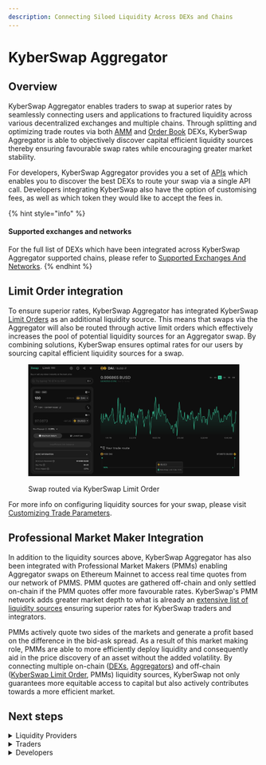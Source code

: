 ```yaml
---
description: Connecting Siloed Liquidity Across DEXs and Chains
---
```


# KyberSwap Aggregator

## Overview

KyberSwap Aggregator enables traders to swap at superior rates by seamlessly connecting users and applications to fractured liquidity across various decentralized exchanges and multiple chains. Through splitting and optimizing trade routes via both [AMM](../../getting-started/foundational-topics/decentralized-finance/automated-market-maker.md) and [Order Book](../../getting-started/foundational-topics/decentralized-finance/order-book.md) DEXs, KyberSwap Aggregator is able to objectively discover capital efficient liquidity sources thereby ensuring favourable swap rates while encouraging greater market stability.

For developers, KyberSwap Aggregator provides you a set of [APIs](aggregator-api-specification/) which enables you to discover the best DEXs to route your swap via a single API call. Developers integrating KyberSwap also have the option of customising fees, as well as which token they would like to accept the fees in.

{% hint style="info" %}
#### Supported exchanges and networks

For the full list of DEXs which have been integrated across KyberSwap Aggregator supported chains, please refer to [Supported Exchanges And Networks](../../getting-started/supported-exchanges-and-networks.md).
{% endhint %}

## Limit Order integration

To ensure superior rates, KyberSwap Aggregator has integrated KyberSwap [Limit Orders](../limit-order/) as an additional liquidity source. This means that swaps via the Aggregator will also be routed through active limit orders which effectively increases the pool of potential liquidity sources for an Aggregator swap. By combining solutions, KyberSwap ensures optimal rates for our users by sourcing capital efficient liquidity sources for a swap.

<figure><img src="../../.gitbook/assets/image (112).png" alt=""><figcaption><p>Swap routed via KyberSwap Limit Order</p></figcaption></figure>

For more info on configuring liquidity sources for your swap, please visit [Customizing Trade Parameters](broken-reference).

## Professional Market Maker Integration

In addition to the liquidity sources above, KyberSwap Aggregator has also been integrated with Professional Market Makers (PMMs) enabling Aggregator swaps on Ethereum Mainnet to access real time quotes from our network of PMMS. PMM quotes are gathered off-chain and only settled on-chain if the PMM quotes offer more favourable rates. KyberSwap's PMM network adds greater market depth to what is already an [extensive list of liquidity sources](../../getting-started/supported-exchanges-and-networks.md) ensuring superior rates for KyberSwap traders and integrators.

PMMs actively quote two sides of the markets and generate a profit based on the difference in the bid-ask spread. As a result of this market making role, PMMs are able to more efficiently deploy liquidity and consequently aid in the price discovery of an asset without the added volatility. By connecting multiple on-chain ([DEXs](../../getting-started/foundational-topics/decentralized-finance/decentralised-exchange-dex.md), [Aggregators](../../getting-started/foundational-topics/decentralized-finance/dex-aggregator.md)) and off-chain ([KyberSwap Limit Order](../limit-order/), PMMs) liquidity sources, KyberSwap not only guarantees more equitable access to capital but also actively contributes towards a more efficient market.

## Next steps

<details>

<summary>Liquidity Providers</summary>

* [Discover how KyberSwap sources more trades for your pool](concepts/dynamic-trade-routing.md)

</details>

<details>

<summary>Traders</summary>

* [Learn how KyberSwap sources the best rates for your swap](concepts/dynamic-trade-routing.md)
* [Instantly swap at superior rates from the KyberSwap Interface](broken-reference)

</details>

<details>

<summary>Developers</summary>

* [Explore key Aggregator concepts](concepts/)
* [Execute a swap with the Aggregator API](developer-guides/execute-a-swap-with-the-aggregator-api.md)
* [Filter Aggregator queries using KyberSwap DEX IDs](dex-ids.md)

</details>
